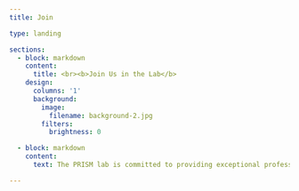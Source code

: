 ```yaml
---
title: Join

type: landing

sections:
  - block: markdown
    content:
      title: <br><b>Join Us in the Lab</b>
    design:
      columns: '1'
      background:
        image:
          filename: background-2.jpg
        filters:
          brightness: 0

  - block: markdown
    content:
      text: The PRISM lab is committed to providing exceptional professional development opportunities for graduate and undergraduate students. Students who work in this lab will have the opportunity to develop and strengthen foundational research skills in a high-paced and productive environment. Our goal is to prepare you for the next step in your career, whether that is in a clinical PhD program or an applied research environment.<br><br><h3><center>Prospective Graduate Students</center></h3><b>Dr. Rogers will be accepting 1-2 graduate students during the 2024-2025 application cycle.</b> Click <a href="https://www.psych.txst.edu/graduate/mapr.html">here</a> to learn more about the Master of Arts in Psychological Research program at Texas State University.<br><br><b>Applicants may be particularly good fits for the PRISM Lab if they are interested in conducting research and gaining experience in one or more of the following themes:</b> <ul><li>Suicide risk and protective factors, particularly short-term risk for suicidal thoughts and behaviors</li><li>Ecological momentary assessment and related real-time methodologies</li><li>Training in quantitative methods/statistics and R</li></ul><b>Other important information for applicants:</b><ul><li>If you are considering joining our lab, please read more about our research and some of our recent publications to identify how your interests might fit within the PRISM Lab's program of work.</li><li>The application submission portal typically opens in the fall, with a priority deadline of February 1. Please apply by the priority deadline to be considered for certain kinds of funding (scholarships, assistantships, and fellowships).</li></ul><br><hr><h3><center>Undergraduate Students</center></h3>If you are interested in our research and thinking about a career in clinical psychology, consider applying to be an undergraduate research assistant in our lab. This is a great option if you are trying to gain experience in psychological research for graduate school or specialized research in suicide. No prior experience required!<br><br>We expect volunteer research assistants to commit to a minimum of 8-10 hours per week for a minimum of one academic year. This includes attending mandatory lab meetings and participating in assigned research projects.<br><br>We review all undergraduate research assistant applications on an ongoing basis (depending on the availability of positions) and invite selected applicants for an interview. Successful applicants tend to have at least a 3.0 GPA, excellent work ethic, and a strong interest in pursuing graduate training in clinical psychology.<br><br>Would you like to join our team? Please email Justin Tran (jht42@txstate.edu), one of our lab managers, for a copy of our application form and further instructions.

---
```

